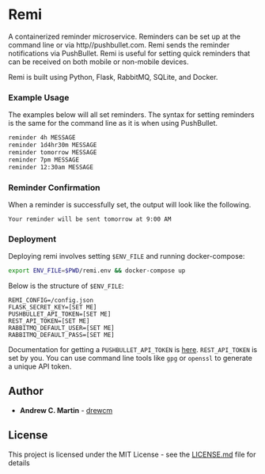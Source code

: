 # Remi

A containerized reminder microservice. Reminders can be set up at the command
line or via http//pushbullet.com.  Remi sends the reminder notifications via
PushBullet.  Remi is useful for setting quick reminders that can be received 
on both mobile or non-mobile devices.

Remi is built using Python, Flask, RabbitMQ, SQLite, and Docker.

### Example Usage

The examples below will all set reminders.  The syntax for setting reminders is
the same for the command line as it is when using PushBullet.

```sh
reminder 4h MESSAGE
reminder 1d4hr30m MESSAGE
reminder tomorrow MESSAGE
reminder 7pm MESSAGE
reminder 12:30am MESSAGE
```

### Reminder Confirmation

When a reminder is successfully set, the output will look like the following.

```
Your reminder will be sent tomorrow at 9:00 AM
```

### Deployment

Deploying remi involves setting ``$ENV_FILE`` and running docker-compose:

```sh
export ENV_FILE=$PWD/remi.env && docker-compose up
```

Below is the structure of ``$ENV_FILE``:

```
REMI_CONFIG=/config.json
FLASK_SECRET_KEY=[SET ME]
PUSHBULLET_API_TOKEN=[SET ME]
REST_API_TOKEN=[SET ME]
RABBITMQ_DEFAULT_USER=[SET ME]
RABBITMQ_DEFAULT_PASS=[SET ME]
```

Documentation for getting a ``PUSHBULLET_API_TOKEN`` is [here](https://docs.pushbullet.com/v1/).
``REST_API_TOKEN`` is set by you.  You can use command line tools like ``gpg`` or
``openssl`` to generate a unique API token.

## Author

* **Andrew C. Martin** - [drewcm](https://github.com/drewcm)

## License

This project is licensed under the MIT License - see the [LICENSE.md](LICENSE.md) file for details

